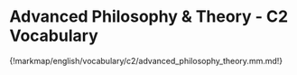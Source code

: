 # Advanced Philosophy & Theory - C2 Vocabulary

{!markmap/english/vocabulary/c2/advanced_philosophy_theory.mm.md!}
